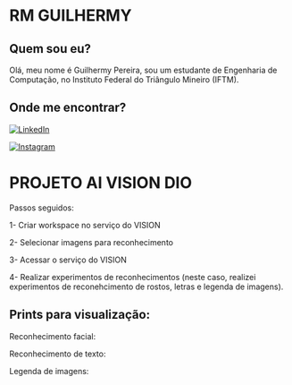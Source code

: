 
# RM GUILHERMY

## Quem sou eu?
Olá, meu nome é Guilhermy Pereira, sou um estudante de Engenharia de Computação, no Instituto Federal do Triângulo Mineiro (IFTM).

## Onde me encontrar?

[![LinkedIn](https://img.shields.io/badge/LinkedIn-0077B5?style=for-the-badge&logo=linkedin&logoColor=white)](https://linkedin.com/in/guilhermy-pereira-aq)

[![Instagram](https://img.shields.io/badge/-Instagram-%23E4405F?style=for-the-badge&logo=instagram&logoColor=white)](https://www.instagram.com/Guilelmy/)

# PROJETO AI VISION DIO 

Passos seguidos:

1- Criar workspace no serviço do VISION

2- Selecionar imagens para reconhecimento

3- Acessar o serviço do VISION

4- Realizar experimentos de reconhecimentos (neste caso, realizei experimentos de reconehcimento de rostos, letras e legenda de imagens).

## Prints para visualização:

Reconhecimento facial: 

Reconhecimento de texto:

Legenda de imagens:
